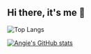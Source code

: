 ## Hi there, it's me 👋

<!--
**angiebow/angiebow** is a ✨ _special_ ✨ repository because its `README.md` (this file) appears on your GitHub profile.

Here are some ideas to get you started:

- 🔭 I’m currently working on ...
- 🌱 I’m currently learning ...
- 👯 I’m looking to collaborate on ...
- 🤔 I’m looking for help with ...
- 💬 Ask me about ...
- 📫 How to reach me: @itsrainbowhere_
- 😄 Pronouns: she
- ⚡ Fun fact: love hiking
-->


![Top Langs](https://github-readme-stats.vercel.app/api/top-langs/?username=angiebow&langs_count=20)

[![Angie's GitHub stats](https://github-readme-stats.vercel.app/api?username=angiebow)](https://github.com/angiebow/github-readme-stats)
